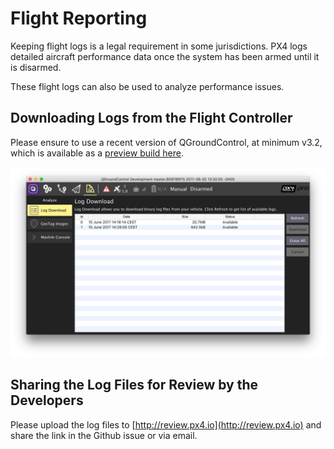 # Flight Reporting

Keeping flight logs is a legal requirement in some jurisdictions. PX4 logs detailed aircraft performance data once the system has been armed until it is disarmed.

These flight logs can also be used to analyze performance issues.

## Downloading Logs from the Flight Controller

Please ensure to use a recent version of QGroundControl, at minimum v3.2, which is available as a [preview build here](https://docs.qgroundcontrol.com/en/releases/daily_builds.html).

![Flight Log Download](../images/flight_log_download.png)

## Sharing the Log Files for Review by the Developers

Please upload the log files to [http://review.px4.io](http://review.px4.io) and share the link in the Github issue or via email.

